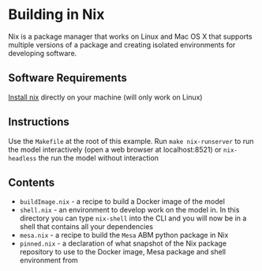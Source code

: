# Building in Nix

Nix is a package manager that works on Linux and Mac OS X that supports multiple
versions of a package and creating isolated environments for developing
software.

## Software Requirements

[Install nix](https://nixos.org/nix/) directly on your machine (will only work on Linux)

## Instructions

Use the `Makefile` at the root of this example. Run `make nix-runserver` to run
the model interactively (open a web browser at localhost:8521) or
`nix-headless` the run the model without interaction

## Contents

- `buildImage.nix` - a recipe to build a Docker image of the model
- `shell.nix` - an environment to develop work on the model in. In this
  directory you can type `nix-shell` into the CLI and you will now be in
  a shell that contains all your dependencies
- `mesa.nix` - a recipe to build the `Mesa` ABM python package in Nix
- `pinned.nix` - a declaration of what snapshot of the Nix package
  repository to use to the Docker image, Mesa package and shell environment
  from
